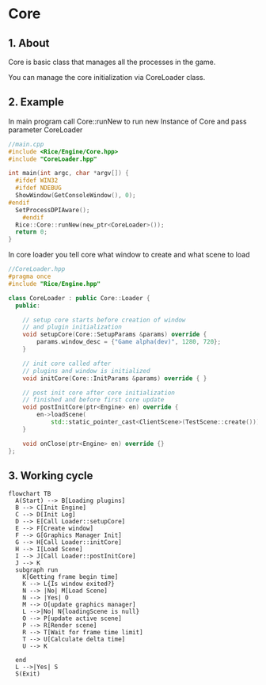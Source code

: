 # Core

## 1. About

Core is basic class that manages all the processes in the game.

You can manage the core initialization via CoreLoader class.

## 2. Example

In main program call Core::runNew to run new Instance of Core and pass parameter CoreLoader

```c++
//main.cpp
#include <Rice/Engine/Core.hpp>
#include "CoreLoader.hpp"

int main(int argc, char *argv[]) {
  #ifdef WIN32
  #ifdef NDEBUG
  ShowWindow(GetConsoleWindow(), 0);
#endif
  SetProcessDPIAware();
    #endif
  Rice::Core::runNew(new_ptr<CoreLoader>());
  return 0;
}
```

In core loader you tell core what window to create and what scene to load

```c++
//CoreLoader.hpp
#pragma once
#include "Rice/Engine.hpp"

class CoreLoader : public Core::Loader {
  public:

    // setup core starts before creation of window 
    // and plugin initialization
    void setupCore(Core::SetupParams &params) override {
        params.window_desc = {"Game alpha(dev)", 1280, 720};
    }

    // init core called after
    // plugins and window is initialized
    void initCore(Core::InitParams &params) override { }

    // post init core after core initialization 
    // finished and before first core update
    void postInitCore(ptr<Engine> en) override {
        en->loadScene(
            std::static_pointer_cast<ClientScene>(TestScene::create()));
    }

    void onClose(ptr<Engine> en) override {}
};

```

## 3. Working cycle

```mermaid
flowchart TB    
  A(Start) --> B[Loading plugins]
  B --> C[Init Engine]
  C --> D[Init Log]
  D --> E[Call Loader::setupCore]
  E --> F[Create window]
  F --> G[Graphics Manager Init]
  G --> H[Call Loader::initCore]
  H --> I[Load Scene]
  I --> J[Call Loader::postInitCore]
  J --> K
  subgraph run
    K[Getting frame begin time]
    K --> L{Is window exited?}
    N --> |No| M[Load Scene]
    N --> |Yes| O
    M --> O[update graphics manager]
    L -->|No| N{loadingScene is null}
    O --> P[update active scene]
    P --> R[Render scene] 
    R --> T[Wait for frame time limit]
    T --> U[Calculate delta time]
    U --> K 
     
  end
  L -->|Yes| S
  S(Exit)
```
